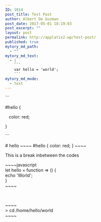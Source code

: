 ```yaml
---
ID: 1014
post_title: Test Post
author: Albert De Guzman
post_date: 2017-05-01 18:19:03
post_excerpt: ""
layout: post
permalink: http://applatix2.wp/test-post/
published: true
mytory_md_path:
  - ""
mytory_md_text:
  - |
    ```
    var hello = 'world';
    ```
mytory_md_mode:
  - text
---
```

<p>```</p>
<p>#hello {</p>
<p>   color: red;</p>
<p>}</p>
<p>```</p>
<p># hello ~~~~ #hello { color: red; } ~~~~</p>
<p>This is a break inbetween the codes</p>
<p>~~~~javascript<br />
 let hello = function =&gt; () {<br />
 echo 'World';<br />
 }<br />
 ~~~~</p>
<p>&nbsp;</p>
<p>~~~~<br />
 &gt; cd /home/hello/world<br />
 ~~~~</p>